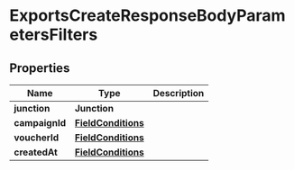 

# ExportsCreateResponseBodyParametersFilters


## Properties

| Name | Type | Description |
|------------ | ------------- | ------------- |
|**junction** | **Junction** |  |
|**campaignId** | [**FieldConditions**](FieldConditions.md) |  |
|**voucherId** | [**FieldConditions**](FieldConditions.md) |  |
|**createdAt** | [**FieldConditions**](FieldConditions.md) |  |



